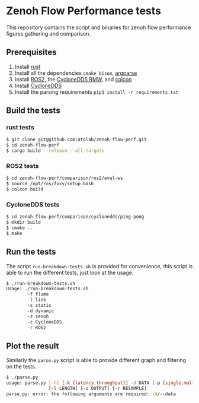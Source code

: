 # Zenoh Flow Performance tests

This repository contains the script and binaries for zenoh flow performance figures gathering and comparison.

## Prerequisites

1. Install [rust](https://www.rust-lang.org/it)
2. Install all the dependencies `cmake bison`, [argparse](https://github.com/p-ranav/argparse)
3. Install [ROS2](https://docs.ros.org/en/foxy/Installation.html), the [CycloneDDS RMW](https://docs.ros.org/en/foxy/Installation/DDS-Implementations/Working-with-Eclipse-CycloneDDS.html), and [colcon](https://docs.ros.org/en/foxy/Tutorials/Colcon-Tutorial.html)
4. Install [CycloneDDS](https://github.com/eclipse-cyclonedds/cyclonedds)
5. Install the parsing requirements `pip3 install -r requirements.txt`

## Build the tests

### rust tests

```bash
$ git clone git@github.com:atolab/zenoh-flow-perf.git
$ cd zenoh-flow-perf
$ cargo build --release --all-targets
```


### ROS2 tests

```bash
$ cd zenoh-flow-perf/comparison/ros2/eval-ws
$ source /opt/ros/foxy/setup.bash
$ colcon build
```



### CycloneDDS tests

```bash
$ cd zenoh-flow-perf/comparison/cyclonedds/ping-pong
$ mkdir build
$ cmake ..
$ make
```


## Run the tests

The script `run-breakdown-tests.sh` is provided for convenience, this script is able to run the different tests, just look at the usage.

```bash
$ ./run-breakdown-tests.sh
Usage: ./run-breakdown-tests.sh
        -f flume
        -l link
        -s static
        -d dynamic
        -z zenoh
        -c CycloneDDS
        -r ROS2
```


## Plot the result

Similarly the `parse.py` script is able to provide different graph and filtering on the tests.


```bash
$ ./parse.py
usage: parse.py [-h] [-k {latency,throughput}] -d DATA [-p {single,multi,all}] [-t {stat,time,ecdf,pdf}] [-s {log,lin}] [-m MSGS]
                [-l LENGTH] [-o OUTPUT] [-r RESAMPLE]
parse.py: error: the following arguments are required: -d/--data
```